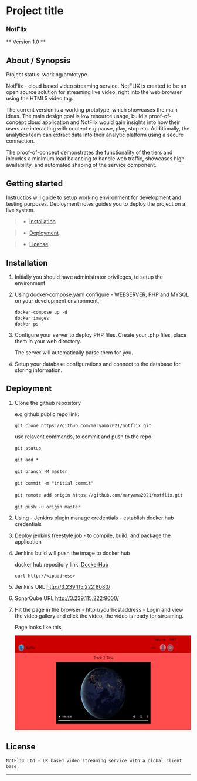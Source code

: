 # Project title

### NotFlix

** Version 1.0 **

##  About / Synopsis

Project status: working/prototype.

NotFlix - cloud based video streaming service. NotFLIX is created to be an open source solution for streaming live video, right into the web browser using the HTML5 video tag.

The current version is a working prototype, which showcases the main ideas. The main design goal is low resource usage, build a proof-of-concept cloud application and NotFlix would gain insights into how their users are interacting with content e.g pause, play, stop etc. Additionally, the analytics team can extract data into their analytic platform using a secure connection. 

The proof-of-concept demonstrates the functionality of the tiers and inlcudes a minimum load balancing to handle web traffic, showcases high availability, and automated shaping of the service component.

##  Getting started

Instructios will guide to setup working environment for development and testing purposes. Deployment notes guides you to deploy the project on a live system.

>   * [Installation](#installation)

>   * [Deployment](#deployment)

>   * [License](#license)

##  Installation

1.  Initially you should have administrator privileges, to setup the environment

2.  Using docker-compose.yaml configure - WEBSERVER, PHP and MYSQL on your development environment,
  
    ```
    docker-compose up -d
    docker images
    docker ps
    ```

3.  Configure your server to deploy PHP files. Create your .php files, place them in your web directory. 

    The server will automatically parse them for you.

4.  Setup your database configurations and connect to the database for storing information.

##  Deployment

1.  Clone the github repository

    e.g github public repo link:

    ```
    git clone https://github.com/maryama2021/notflix.git 
    ```

    use relavent commands, to commit and push to the repo
    ```
    git status
    
    git add *

    git branch -M master
    
    git commit -m "initial commit"

    git remote add origin https://github.com/maryama2021/notflix.git
    
    git push -u origin master
    ```

3.  Using - Jenkins plugin manage credentials - establish docker hub credentials

4.  Deploy jenkins freestyle job - to compile, build, and package the application

5.  Jenkins build will push the image to docker hub 

    docker hub repository link: [DockerHub](https://hub.docker.com)

    ```
    curl http://<ipaddress>
    ```
6.  Jenkins URL http://3.239.115.222:8080/

7.  SonarQube URL http://3.239.115.222:9000/

8.  Hit the page in the browser - http://yourhostaddress - Login and view the video gallery and click the video, the video is ready for streaming.

    Page looks like this,

    ![Video streaming page](images/streampg.png)

##  License

    NotFlix Ltd - UK based video streaming service with a global client base.

---
